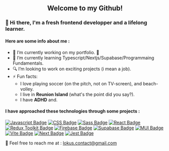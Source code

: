 </div>
  <h2 align="center">Welcome to my Github!</h2>
</div>

### 👋 Hi there, I'm a fresh frontend developper and a lifelong learner.

#### Here are some info about me :

- 🔭 I’m currently working on my portfolio. :muscle:
- 🌱 I’m currently learning Typescript/Nextjs/Supabase/Programmaing Fundamentals.
- :mag: I’m looking to work on exciting projects (i mean a job).
- ⚡ Fun facts:
  - I love playing soccer (on the pitch, not on TV-screen), and beach-volley.
  - I live in **Reunion Island** (what's the point did you say?).
  - I have **ADHD** and.

#### I have approached these technologies through some projects :

[![Javascript Badge](https://img.shields.io/badge/-Javascript-F0DB4F?style=flat-square&labelColor=fff&logo=javascript&logoColor=F0DB4F)](#)
[![CSS Badge](https://img.shields.io/badge/-Css-2862e9?style=flat-square&labelColor=fff&logo=css3&logoColor=2862e9)](#)
[![Sass Badge](https://img.shields.io/badge/-Sass-CD6799?style=flat-square&labelColor=fff&logo=Sass&logoColor=CD6799)](#)
[![React Badge](https://img.shields.io/badge/-React-61DBFB?style=flat-square&labelColor=fff&logo=react&logoColor=61DBFB)](#)
[![Redux Toolkit Badge](https://img.shields.io/badge/-ReduxTK-764ABC?style=flat-square&labelColor=fff&logo=Redux&logoColor=764ABC)](#)
[![Firebase Badge](https://img.shields.io/badge/-Firebase-ffcb2c?style=flat-square&labelColor=fff&logo=Firebase&logoColor=ffcb2c)](#)
[![Supabase Badge](https://img.shields.io/badge/-Supabase-3fcf8e?style=flat-square&labelColor=fff&logo=Supabase&logoColor=3fcf8e)](#)
[![MUI Badge](https://img.shields.io/badge/-MUI-007FFF?style=flat-square&labelColor=fff&logo=MUI&logoColor=007FFF)](#)
[![Vite Badge](https://img.shields.io/badge/-Vite.js-6e8bf6?style=flat-square&labelColor=fff&logo=Vite&logoColor=6e8bf6)](#)
[![Next Badge](https://img.shields.io/badge/-Next.js-black?style=flat-square&labelColor=fff&logo=Next.js&logoColor=000)](#)
[![Jest Badge](https://img.shields.io/badge/-Jest-8f4058?style=flat-square&labelColor=fff&logo=Jest&logoColor=8f4058)](#)


:email: Feel free to reach me at : lokus.contact@gmail.com
